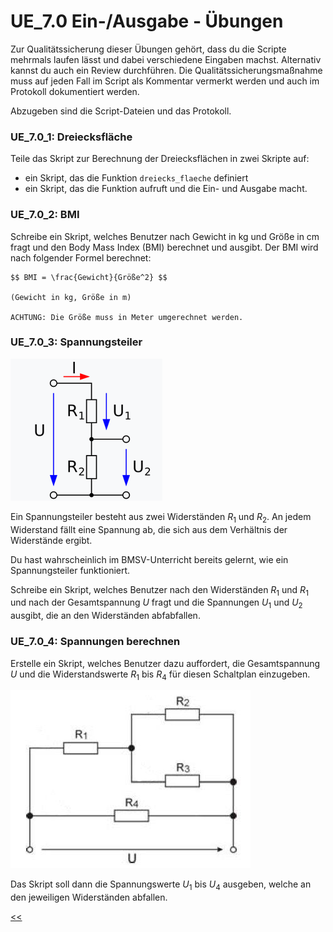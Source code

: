 # UE_7.0 Ein-/Ausgabe - Übungen

Zur Qualitätssicherung dieser Übungen gehört,
dass du die Scripte mehrmals laufen lässt und dabei 
verschiedene Eingaben machst.
Alternativ kannst du auch ein Review durchführen.
Die Qualitätssicherungsmaßnahme muss auf jeden Fall
im Script als Kommentar vermerkt werden und auch im Protokoll
dokumentiert werden.

Abzugeben sind die Script-Dateien und das Protokoll.

### UE_7.0_1: Dreiecksfläche

Teile das Skript zur Berechnung der Dreiecksflächen in zwei Skripte auf:
  - ein Skript, das die Funktion `dreiecks_flaeche` definiert
  - ein Skript, das die Funktion aufruft und die Ein- und Ausgabe macht.
  

### UE_7.0_2: BMI

Schreibe ein Skript, welches Benutzer nach Gewicht in kg und
Größe in cm fragt und den Body Mass Index (BMI) berechnet und ausgibt.
Der BMI wird nach folgender Formel berechnet:

    $$ BMI = \frac{Gewicht}{Größe^2} $$ 
    
    (Gewicht in kg, Größe in m)

    ACHTUNG: Die Größe muss in Meter umgerechnet werden.

### UE_7.0_3: Spannungsteiler

![img.png](../img/7.0/spannungsteiler.png)

Ein Spannungsteiler besteht aus zwei Widerständen $R_1$ und $R_2$. 
An jedem Widerstand fällt eine Spannung ab, 
die sich aus dem Verhältnis der Widerstände ergibt.

Du hast wahrscheinlich im BMSV-Unterricht bereits gelernt,
wie ein Spannungsteiler funktioniert.

Schreibe ein Skript, welches Benutzer nach den Widerständen $R_1$ und $R_1$ 
und nach der Gesamtspannung $U$ fragt
und die Spannungen $U_1$ und $U_2$ ausgibt, die an den Widerständen abfabfallen.

### UE_7.0_4: Spannungen berechnen

Erstelle ein Skript, welches Benutzer dazu auffordert, 
die Gesamtspannung $U$ und die Widerstandswerte $R_1$ bis $R_4$ 
für diesen Schaltplan einzugeben.

![img.png](../img/7.0/schaltplan.png)

Das Skript soll dann die Spannungswerte $U_1$ bis $U_4$ ausgeben, 
welche an den jeweiligen Widerständen abfallen.



[<<](../skriptum/7.0_EinAusgabe.md)
